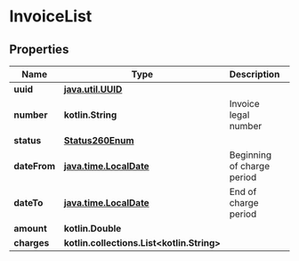 
# InvoiceList

## Properties
Name | Type | Description | Notes
------------ | ------------- | ------------- | -------------
**uuid** | [**java.util.UUID**](java.util.UUID.md) |  |  [readonly]
**number** | **kotlin.String** | Invoice legal number |  [readonly]
**status** | [**Status260Enum**](Status260Enum.md) |  |  [readonly]
**dateFrom** | [**java.time.LocalDate**](java.time.LocalDate.md) | Beginning of charge period |  [readonly]
**dateTo** | [**java.time.LocalDate**](java.time.LocalDate.md) | End of charge period |  [readonly]
**amount** | **kotlin.Double** |  | 
**charges** | **kotlin.collections.List&lt;kotlin.String&gt;** |  | 




